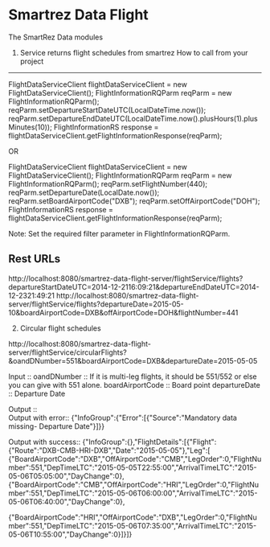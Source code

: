 # Smartrez Data Flight
The SmartRez Data modules

1) Service returns flight schedules from smartrez
How to call from your project
------------------------------
FlightDataServiceClient flightDataServiceClient = new FlightDataServiceClient();
FlightInformationRQParm reqParm = new FlightInformationRQParm();
reqParm.setDepartureStartDateUTC(LocalDateTime.now());
reqParm.setDepartureEndDateUTC(LocalDateTime.now().plusHours(1).plusMinutes(10));
FlightInformationRS response = flightDataServiceClient.getFlightInformationResponse(reqParm);

OR

FlightDataServiceClient flightDataServiceClient = new FlightDataServiceClient();
FlightInformationRQParm reqParm = new FlightInformationRQParm();
reqParm.setFlightNumber(440);
reqParm.setDepartureDate(LocalDate.now());
reqParm.setBoardAirportCode("DXB");
reqParm.setOffAirportCode("DOH");
FlightInformationRS response = flightDataServiceClient.getFlightInformationResponse(reqParm);

Note: Set the required filter parameter in FlightInformationRQParm.

Rest URLs
---------
http://localhost:8080/smartrez-data-flight-server/flightService/flights?departureStartDateUTC=2014-12-2116:09:21&departureEndDateUTC=2014-12-2321:49:21
http://localhost:8080/smartrez-data-flight-server/flightService/flights?departureDate=2015-05-10&boardAirportCode=DXB&offAirportCode=DOH&flightNumber=441
	
2) Circular flight schedules
	
http://localhost:8080/smartrez-data-flight-server/flightService/circularFlights?&oandDNumber=551&boardAirportCode=DXB&departureDate=2015-05-05

Input ::
oandDNumber         ::   If it is multi-leg flights, it should be 551/552 or else you can give with 551 alone.
boardAirportCode  ::  Board point 
departureDate        ::  Departure Date  

Output ::  
Output with error::
{"InfoGroup":{"Error":[{"Source":"Mandatory data missing- Departure Date"}]}}

Output with success::
{"InfoGroup":{},"FlightDetails":[{"Flight":{"Route":"DXB-CMB-HRI-DXB","Date":"2015-05-05"},"Leg":[
{"BoardAirportCode":"DXB","OffAirportCode":"CMB","LegOrder":0,"FlightNumber":551,"DepTimeLTC":"2015-05-05T22:55:00","ArrivalTimeLTC":"2015-05-06T05:05:00","DayChange":0},
{"BoardAirportCode":"CMB","OffAirportCode":"HRI","LegOrder":0,"FlightNumber":551,"DepTimeLTC":"2015-05-06T06:00:00","ArrivalTimeLTC":"2015-05-06T06:40:00","DayChange":0},

{"BoardAirportCode":"HRI","OffAirportCode":"DXB","LegOrder":0,"FlightNumber":551,"DepTimeLTC":"2015-05-06T07:35:00","ArrivalTimeLTC":"2015-05-06T10:55:00","DayChange":0}]}]}
